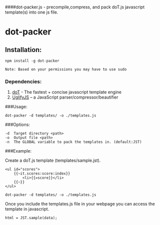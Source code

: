 ####dot-packer.js - precompile,compress, and pack doT.js javascript template(s) into one js file.

dot-packer
==========

## Installation: 
	
	npm install -g dot-packer
	
	Note: Based on your permissions you may have to use sudo

### Dependencies:
1.	[doT](https://github.com/olado/doT) - The fastest + concise javascript template engine
2.	[UglifyJS](https://github.com/mishoo/UglifyJS/) – a JavaScript parser/compressor/beautifier

###Usage:  

	dot-packer -d templates/ -o ./templates.js

###Options:

	-d 	Target directory <path>
	-o	Output file <path>
	-n  The GLOBAL variable to pack the templates in. (default:JST)
	

###Example:
	
Create a doT.js template (templates/sample.jst).

	<ul id="scores">
		{{~it.scores:score:index}}
			<li>{{=score}}</li>
		{{~}}
	</ul>

	dot-packer -d templates/ -o ./templates.js
	
Once you include the templates.js file in your webpage you can access
the template in javascript.

	html = JST.sample(data);